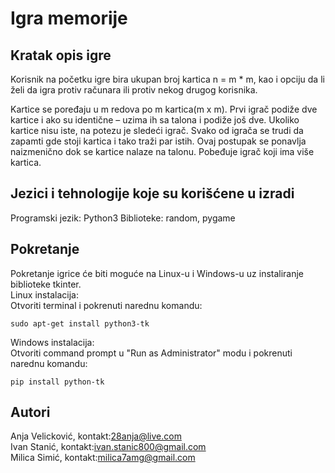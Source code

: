 # Igra memorije
## Kratak opis igre
Korisnik na početku igre bira ukupan broj kartica n = m * m, kao i opciju da li želi da igra protiv računara ili protiv nekog drugog korisnika.

Kartice se poređaju u m redova po m kartica(m x m). Prvi igrač podiže dve kartice i ako su identične – uzima ih sa talona i podiže još dve. Ukoliko kartice nisu iste, na potezu je sledeći igrač. Svako od igrača se trudi da zapamti gde stoji kartica i tako traži par istih. Ovaj postupak se ponavlja naizmenično dok se kartice nalaze na talonu. Pobeđuje igrač koji ima više kartica.
## Jezici i tehnologije koje su korišćene u izradi
Programski jezik: Python3 
Biblioteke: random, pygame
## Pokretanje
Pokretanje igrice će biti moguće na Linux-u i Windows-u uz instaliranje biblioteke tkinter.  
Linux instalacija:  
Otvoriti terminal i pokrenuti narednu komandu:
  
`sudo apt-get install python3-tk`   

Windows instalacija:  
Otvoriti command prompt u "Run as Administrator" modu i pokrenuti narednu komandu:   
  
`pip install python-tk`

## Autori
Anja Velicković, kontakt:28anja@live.com  
Ivan Stanić, kontakt:ivan.stanic800@gmail.com  
Milica Simić, kontakt:milica7amg@gmail.com
